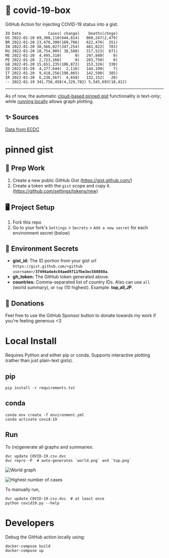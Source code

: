# 🏥 covid-19-box

GitHub Action for injecting COVID-19 status into a gist.

```
ID Date            Cases( change)    Deaths(chnge)
US 2022-01-20 69,308,110(644,814)   860,247(2,479)
BR 2022-01-20 23,470,300(169,786)   622,476(  351)
IN 2022-01-20 38,566,027(347,254)   481,022(  703)
RU 2022-01-20 10,754,905( 38,508)   317,523(  671)
ME 2022-01-20  4,495,310(      0)   297,840(    0)
PE 2022-01-20  2,723,166(      0)   203,750(    0)
GB 2022-01-20 15,651,235(106,872)   153,326(  330)
ID 2022-01-20  4,277,644(  2,116)   144,199(    7)
IT 2022-01-20  9,418,256(198,865)   142,590(  385)
IR 2022-01-20  6,236,567(  4,658)   132,152(   20)
-- 2022-01-19 341,756,458(4,229,782) 5,545,693(10,412)
```

---

As of now, the automatic [cloud-based pinned gist](#pinned-gist) functionality is text-only;
while [running locally](#local-install) allows graph plotting.

## ✨ Sources

[Data from ECDC](https://www.ecdc.europa.eu/en/publications-data/download-todays-data-geographic-distribution-covid-19-cases-worldwide)

# pinned gist

## 🎒 Prep Work
1. Create a new public GitHub Gist (https://gist.github.com/)
1. Create a token with the `gist` scope and copy it. (https://github.com/settings/tokens/new)

## 🖥 Project Setup
1. Fork this repo
1. Go to your fork's `Settings` > `Secrets` > `Add a new secret` for each environment secret (below)

## 🤫 Environment Secrets
- **gist_id:** The ID portion from your gist url `https://gist.github.com/<github username>/`**`37496a4e4c84aed9711fbe3ec560888a`**.
- **gh_token:** The GitHub token generated above.
- **countries:** Comma-separated list of country IDs. Also can use `all` (world summary), or `top` (10 highest). Example: **top,all,JP**.

## 💸 Donations

Feel free to use the GitHub Sponsor button to donate towards my work if you're feeling generous <3

# Local Install

Requires Python and either pip or conda. Supports interactive plotting (rather than just plain-text gists).

## pip

```
pip install -r requirements.txt
```

## conda

```
conda env create -f environment.yml
conda activate covid-19
```

## Run

To (re)generate all graphs and summaries:

```
dvc update COVID-19.csv.dvc
dvc repro -P  # auto-generates `world.png` and `top.png`
```

![World graph](world.png)

![Highest number of cases](top.png)

To manually run,

```
dvc update COVID-19.csv.dvc  # at least once
python covid19.py --help
```

# Developers

Debug the GitHub action locally using:

```
docker-compose build
docker-compose up
```
